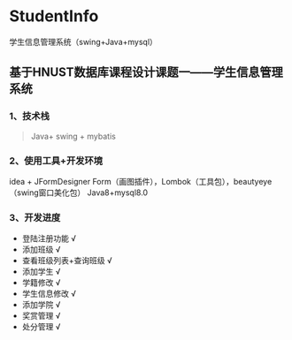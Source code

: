 # StudentInfo
学生信息管理系统（swing+Java+mysql）

## 基于HNUST数据库课程设计课题一——学生信息管理系统
### 1、技术栈
> Java+ swing + mybatis

### 2、使用工具+开发环境
  idea + JFormDesigner Form（画图插件），Lombok（工具包），beautyeye（swing窗口美化包）
 Java8+mysql8.0

### 3、开发进度
- 登陆注册功能  &radic;
- 添加班级 &radic;
- 查看班级列表+查询班级 &radic;
- 添加学生 &radic;
- 学籍修改 &radic;
- 学生信息修改 &radic;
- 添加学院 &radic;
- 奖赏管理 &radic;
- 处分管理 &radic;

